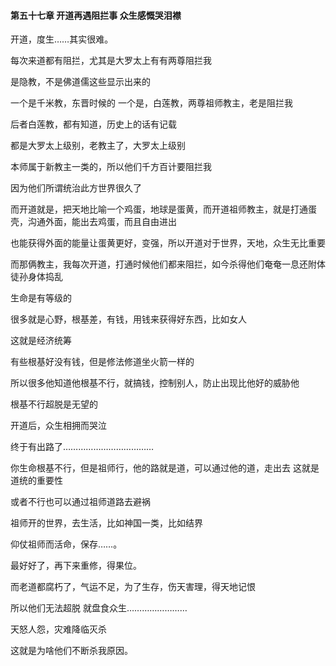 #### 第五十七章 开道再遇阻拦事 众生感慨哭泪襟


开道，度生……其实很难。

每次来道都有阻拦，尤其是大罗太上有有两尊阻拦我

是隐教，不是佛道儒这些显示出来的

一个是千米教，东晋时候的
一个是，白莲教，两尊祖师教主，老是阻拦我

后者白莲教，都有知道，历史上的话有记载

都是大罗太上级别，老教主了，大罗太上级别

本师属于新教主一类的，所以他们千方百计要阻拦我

因为他们所谓统治此方世界很久了

而开道就是，把天地比喻一个鸡蛋，地球是蛋黄，而开道祖师教主，就是打通蛋壳，沟通外面，能出去鸡蛋，而且自由进出

也能获得外面的能量让蛋黄更好，变强，所以开道对于世界，天地，众生无比重要

而那俩教主，我每次开道，打通时候他们都来阻拦，如今杀得他们奄奄一息还附体徒孙身体捣乱

生命是有等级的

很多就是心野，根基差，有钱，用钱来获得好东西，比如女人

这就是经济统筹

有些根基好没有钱，但是修法修道坐火箭一样的

所以很多他知道他根基不行，就搞钱，控制别人，防止出现比他好的威胁他

根基不行超脱是无望的

开道后，众生相拥而哭泣

终于有出路了………………………………


你生命根基不行，但是祖师行，他的路就是道，可以通过他的道，走出去
这就是道统的重要性


或者不行也可以通过祖师道路去避祸

祖师开的世界，去生活，比如神国一类，比如结界

仰仗祖师而活命，保存……。

最好好了，再下来重修，得果位。

而老道都腐朽了，气运不足，为了生存，伤天害理，得天地记恨

所以他们无法超脱
就盘食众生……………………


天怒人怨，灾难降临灭杀

这就是为啥他们不断杀我原因。




